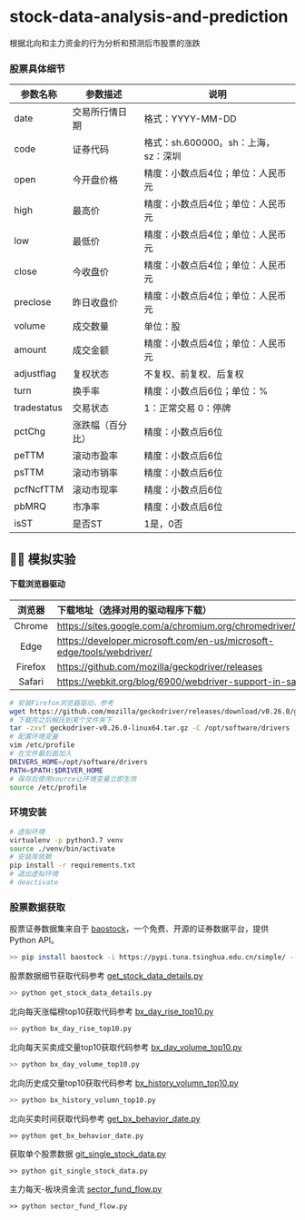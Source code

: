 # stock-data-analysis-and-prediction
根据北向和主力资金的行为分析和预测后市股票的涨跌



### 股票具体细节

| 参数名称    | 参数描述         | 说明                                |
| ----------- | ---------------- | ----------------------------------- |
| date        | 交易所行情日期   | 格式：YYYY-MM-DD                    |
| code        | 证券代码         | 格式：sh.600000。sh：上海，sz：深圳 |
| open        | 今开盘价格       | 精度：小数点后4位；单位：人民币元   |
| high        | 最高价           | 精度：小数点后4位；单位：人民币元   |
| low         | 最低价           | 精度：小数点后4位；单位：人民币元   |
| close       | 今收盘价         | 精度：小数点后4位；单位：人民币元   |
| preclose    | 昨日收盘价       | 精度：小数点后4位；单位：人民币元   |
| volume      | 成交数量         | 单位：股                            |
| amount      | 成交金额         | 精度：小数点后4位；单位：人民币元   |
| adjustflag  | 复权状态         | 不复权、前复权、后复权              |
| turn        | 换手率           | 精度：小数点后6位；单位：%          |
| tradestatus | 交易状态         | 1：正常交易 0：停牌                 |
| pctChg      | 涨跌幅（百分比） | 精度：小数点后6位                   |
| peTTM       | 滚动市盈率       | 精度：小数点后6位                   |
| psTTM       | 滚动市销率       | 精度：小数点后6位                   |
| pcfNcfTTM   | 滚动市现率       | 精度：小数点后6位                   |
| pbMRQ       | 市净率           | 精度：小数点后6位                   |
| isST        | 是否ST           | 1是，0否                 |


## 🕵️‍♀️ 模拟实验

#### 下载浏览器驱动

| 浏览器  | 下载地址（选择对用的驱动程序下载）                           |
| :-----: | :----------------------------------------------------------- |
| Chrome  | https://sites.google.com/a/chromium.org/chromedriver/downloads |
|  Edge   | https://developer.microsoft.com/en-us/microsoft-edge/tools/webdriver/ |
| Firefox | https://github.com/mozilla/geckodriver/releases              |
| Safari  | https://webkit.org/blog/6900/webdriver-support-in-safari-10/ |

```sh
# 安装Firefox浏览器驱动，参考
wget https://github.com/mozilla/geckodriver/releases/download/v0.26.0/geckodriver-v0.26.0-linux64.tar.gz
# 下载完之后解压到某个文件夹下
tar -zxvf geckodriver-v0.26.0-linux64.tar.gz -C /opt/software/drivers
# 配置环境变量
vim /etc/profile
# 在文件最后面加入
DRIVERS_HOME=/opt/software/drivers
PATH=$PATH:$DRIVER_HOME
# 保存后使用source让环境变量立即生效
source /etc/profile
```



### 环境安装

```sh
# 虚拟环境
virtualenv -p python3.7 venv
source ./venv/bin/activate
# 安装库依赖
pip install -r requirements.txt
# 退出虚拟环境
# deactivate 
```



### 股票数据获取

股票证券数据集来自于 [baostock](http://baostock.com/baostock/index.php/%E9%A6%96%E9%A1%B5)，一个免费、开源的证券数据平台，提供 Python API。

```bash
>> pip install baostock -i https://pypi.tuna.tsinghua.edu.cn/simple/ --trusted-host pypi.tuna.tsinghua.edu.cn
```

股票数据细节获取代码参考 [get_stock_data_details.py](https://github.com/AdvancingStone/stock-data-analysis-and-prediction/blob/master/src/main/python/com/bluehonour/spider/get_stock_data_details.py)

```bash
>> python get_stock_data_details.py
```

北向每天涨幅榜top10获取代码参考 [bx_day_rise_top10.py](https://github.com/AdvancingStone/stock-data-analysis-and-prediction/blob/master/src/main/python/com/bluehonour/spider/bx_day_rise_top10.py)

```bash
>> python bx_day_rise_top10.py
```

北向每天买卖成交量top10获取代码参考 [bx_day_volume_top10.py](https://github.com/AdvancingStone/stock-data-analysis-and-prediction/blob/master/src/main/python/com/bluehonour/spider/bx_day_volume_top10.py)

```bash
>> python bx_day_volume_top10.py
```

北向历史成交量top10获取代码参考 [bx_history_volumn_top10.py](https://github.com/AdvancingStone/stock-data-analysis-and-prediction/blob/master/src/main/python/com/bluehonour/spider/bx_history_volumn_top10.py)

```bash
>> python bx_history_volumn_top10.py
```

北向买卖时间获取代码参考 [get_bx_behavior_date.py](https://github.com/AdvancingStone/stock-data-analysis-and-prediction/blob/master/src/main/python/com/bluehonour/spider/get_bx_behavior_date.py)

```
>> python get_bx_behavior_date.py
```

获取单个股票数据 [git_single_stock_data.py](https://github.com/AdvancingStone/stock-data-analysis-and-prediction/blob/master/src/main/python/com/bluehonour/spider/git_single_stock_data.py) 

```
>> python git_single_stock_data.py 
```

主力每天-板块资金流 [sector_fund_flow.py](https://github.com/AdvancingStone/stock-data-analysis-and-prediction/blob/master/src/main/python/com/bluehonour/spider/sector_fund_flow.py)

```
>> python sector_fund_flow.py
```

